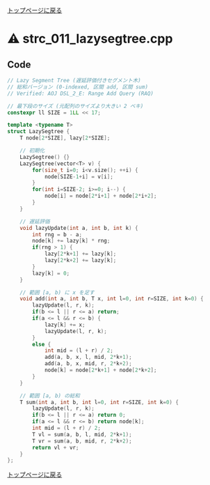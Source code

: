 <!-- mathjax config similar to math.stackexchange -->
<script type="text/javascript" async
  src="https://cdnjs.cloudflare.com/ajax/libs/mathjax/2.7.5/MathJax.js?config=TeX-MML-AM_CHTML">
</script>
<script type="text/x-mathjax-config">
  MathJax.Hub.Config({
    TeX: { equationNumbers: { autoNumber: "AMS" }},
    tex2jax: {
      inlineMath: [ ['$','$'] ],
      processEscapes: true
    },
    "HTML-CSS": { matchFontHeight: false },
    displayAlign: "left",
    displayIndent: "2em"
  });
</script>

<script type="text/javascript" src="https://cdnjs.cloudflare.com/ajax/libs/jquery/3.4.1/jquery.min.js"></script>
<link rel="stylesheet" href="../css/copy-button.css" />
<script type="text/javascript" src="../js/balloons.js"></script>
<script type="text/javascript" src="../js/copy-button.js"></script>



[トップページに戻る](../index.html)

# :warning: strc\_011\_lazysegtree.cpp

## Code

```cpp
// Lazy Segment Tree (遅延評価付きセグメント木)
// 総和バージョン (0-indexed, 区間 add, 区間 sum)
// Verified: AOJ DSL_2_E: Range Add Query (RAQ)

// 最下段のサイズ (元配列のサイズより大きい 2 ベキ)
constexpr ll SIZE = 1LL << 17;

template <typename T>
struct LazySegtree {
    T node[2*SIZE], lazy[2*SIZE];

    // 初期化
    LazySegtree() {}
    LazySegtree(vector<T> v) {
        for(size_t i=0; i<v.size(); ++i) {
            node[SIZE-1+i] = v[i];
        }
        for(int i=SIZE-2; i>=0; i--) {
            node[i] = node[2*i+1] + node[2*i+2];
        }
    }

    // 遅延評価
    void lazyUpdate(int a, int b, int k) {
        int rng = b - a;
        node[k] += lazy[k] * rng;
        if(rng > 1) {
            lazy[2*k+1] += lazy[k];
            lazy[2*k+2] += lazy[k];
        }
        lazy[k] = 0;
    }

    // 範囲 [a, b) に x を足す
    void add(int a, int b, T x, int l=0, int r=SIZE, int k=0) {
        lazyUpdate(l, r, k);
        if(b <= l || r <= a) return;
        if(a <= l && r <= b) {
            lazy[k] += x;
            lazyUpdate(l, r, k);
        }
        else {
            int mid = (l + r) / 2;
            add(a, b, x, l, mid, 2*k+1);
            add(a, b, x, mid, r, 2*k+2);
            node[k] = node[2*k+1] + node[2*k+2];
        }
    }

    // 範囲 [a, b) の総和
    T sum(int a, int b, int l=0, int r=SIZE, int k=0) {
        lazyUpdate(l, r, k);
        if(b <= l || r <= a) return 0;
        if(a <= l && r <= b) return node[k];
        int mid = (l + r) / 2;
        T vl = sum(a, b, l, mid, 2*k+1);
        T vr = sum(a, b, mid, r, 2*k+2);
        return vl + vr;
    }
};
```

[トップページに戻る](../index.html)
